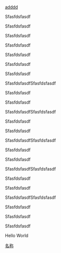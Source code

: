 

<a href="#jump">adddd</a>











Sfasfdsfasdf

Sfasfdsfasdf

Sfasfdsfasdf

Sfasfdsfasdf



Sfasfdsfasdf

Sfasfdsfasdf

Sfasfdsfasdf

SfasfdsfasdfSfasfdsfasdf

Sfasfdsfasdf

Sfasfdsfasdf

SfasfdsfasdfSfasfdsfasdf

Sfasfdsfasdf

Sfasfdsfasdf

SfasfdsfasdfSfasfdsfasdf

Sfasfdsfasdf

Sfasfdsfasdf

SfasfdsfasdfSfasfdsfasdf

Sfasfdsfasdf

Sfasfdsfasdf

SfasfdsfasdfSfasfdsfasdf

Sfasfdsfasdf

Sfasfdsfasdf

Sfasfdsfasdf

Hello World<a name="jump"></a>





<a href="#id">名称